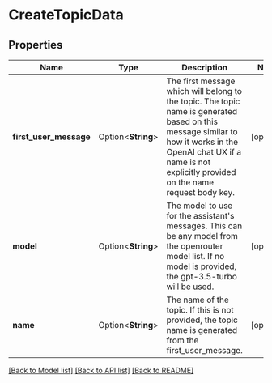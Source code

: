 # CreateTopicData

## Properties

Name | Type | Description | Notes
------------ | ------------- | ------------- | -------------
**first_user_message** | Option<**String**> | The first message which will belong to the topic. The topic name is generated based on this message similar to how it works in the OpenAI chat UX if a name is not explicitly provided on the name request body key. | [optional]
**model** | Option<**String**> | The model to use for the assistant's messages. This can be any model from the openrouter model list. If no model is provided, the gpt-3.5-turbo will be used. | [optional]
**name** | Option<**String**> | The name of the topic. If this is not provided, the topic name is generated from the first_user_message. | [optional]

[[Back to Model list]](../README.md#documentation-for-models) [[Back to API list]](../README.md#documentation-for-api-endpoints) [[Back to README]](../README.md)


